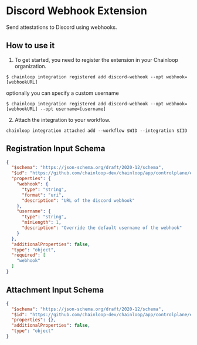# Discord Webhook Extension

Send attestations to Discord using webhooks.
## How to use it

1. To get started, you need to register the extension in your Chainloop organization.

```console
$ chainloop integration registered add discord-webhook --opt webhook=[webhookURL]
```

optionally you can specify a custom username

```console
$ chainloop integration registered add discord-webhook --opt webhook=[webhookURL] --opt username=[username]
```

2. Attach the integration to your workflow.

```console
chainloop integration attached add --workflow $WID --integration $IID
```

## Registration Input Schema

```json
{
  "$schema": "https://json-schema.org/draft/2020-12/schema",
  "$id": "https://github.com/chainloop-dev/chainloop/app/controlplane/extensions/core/discord-webhook/v1/registration-request",
  "properties": {
    "webhook": {
      "type": "string",
      "format": "uri",
      "description": "URL of the discord webhook"
    },
    "username": {
      "type": "string",
      "minLength": 1,
      "description": "Override the default username of the webhook"
    }
  },
  "additionalProperties": false,
  "type": "object",
  "required": [
    "webhook"
  ]
}
```

## Attachment Input Schema

```json
{
  "$schema": "https://json-schema.org/draft/2020-12/schema",
  "$id": "https://github.com/chainloop-dev/chainloop/app/controlplane/extensions/core/discord-webhook/v1/attachment-request",
  "properties": {},
  "additionalProperties": false,
  "type": "object"
}
```